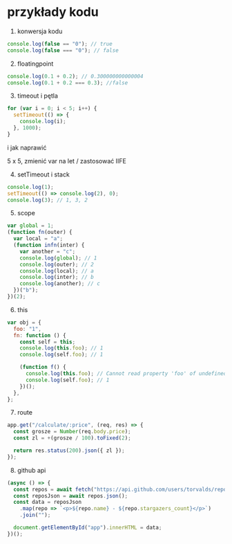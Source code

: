 # przykłady kodu

1. konwersja kodu

```javascript
console.log(false == "0"); // true
console.log(false === "0"); // false
```

2. floatingpoint

```javascript
console.log(0.1 + 0.2); // 0.300000000000004
console.log(0.1 + 0.2 === 0.3); //false
```

3. timeout i pętla

```javascript
for (var i = 0; i < 5; i++) {
  setTimeout(() => {
    console.log(i);
  }, 1000);
}
```

i jak naprawić

5 x 5, zmienić var na let / zastosować IIFE

4. setTimeout i stack

```javascript
console.log(1);
setTimeout(() => console.log(2), 0);
console.log(3); // 1, 3, 2
```

5. scope

```javascript
var global = 1;
(function fn(outer) {
  var local = "a";
  (function infn(inter) {
    var another = "c";
    console.log(global); // 1
    console.log(outer); // 2
    console.log(local); // a
    console.log(inter); // b
    console.log(another); // c
  })("b");
})(2);
```

6. this

```javascript
var obj = {
  foo: "1",
  fn: function () {
    const self = this;
    console.log(this.foo); // 1
    console.log(self.foo); // 1

    (function f() {
      console.log(this.foo); // Cannot read property 'foo' of undefined
      console.log(self.foo); // 1
    })();
  },
};
```

7. route

```javascript
app.get("/calculate/:price", (req, res) => {
  const grosze = Number(req.body.price);
  const zl = +(grosze / 100).toFixed(2);

  return res.status(200).json({ zl });
});
```

8. github api

```javascript
(async () => {
  const repos = await fetch("https://api.github.com/users/torvalds/repos");
  const reposJson = await repos.json();
  const data = reposJson
    .map(repo => `<p>${repo.name} - ${repo.stargazers_count}</p>`)
    .join("");

  document.getElementById("app").innerHTML = data;
})();
```
